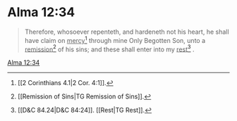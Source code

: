 # Alma 12:34

> Therefore, whosoever repenteth, and hardeneth not his heart, he shall have claim on <u>mercy</u>[^a] through mine Only Begotten Son, unto a <u>remission</u>[^b] of his sins; and these shall enter into my <u>rest</u>[^c] .

[Alma 12:34](https://www.churchofjesuschrist.org/study/scriptures/bofm/alma/12?lang=eng&id=p34#p34)


[^a]: [[2 Corinthians 4.1|2 Cor. 4:1]].  
[^b]: [[Remission of Sins|TG Remission of Sins]].  
[^c]: [[D&C 84.24|D&C 84:24]]. [[Rest|TG Rest]].  
